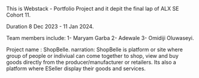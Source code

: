 This is Webstack - Portfolio Project
and it depit the final lap of ALX SE Cohort 11. 


Duration 8 Dec 2023 - 11 Jan 2024. 


Team members include:
1- Maryam Garba
2- Adewale
3- Omidiji Oluwaseyi.



Project name : ShopBelle.
narration: ShopBelle is platform or site where group of people or indiviual can come together to shop, view and buy goods directly from the producer/manufacturer or retailers. 
Its also a platform where ESeller display their goods and services.

